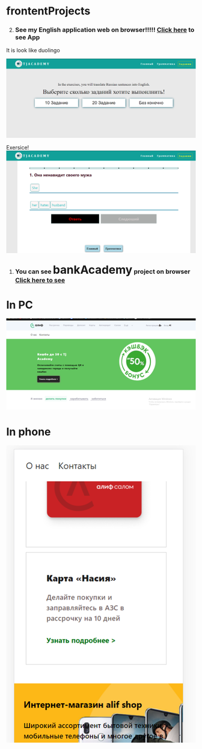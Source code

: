 # frontentProjects


2. <h3>See my English application web on browser!!!!! <a href="https://umarovsafarbek.github.io/frontentProjects/englishApp/lessons/exercise.html"  target="_blank">Click here</a> to see App</h3>
It is look like duolingo 

<img src='englishApp/img/engMain.png'>

Exersice!
<img src='englishApp/img/app.png'>



1. <h3>You can see <span style='font-size: 30px'>bankAcademy</span> project on browser<a href='https://umarovsafarbek.github.io/frontentProjects/bankAcademy/index.html'  target="_blank"> Click here to see </a></h3>
<h1>In PC</h1>
<img src='bankAcademy/img/site/main.png'>

<h1>In phone</h1>

<img src='bankAcademy/img/site/phone3.png'>

